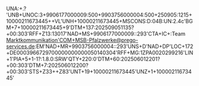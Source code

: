 UNA:+.? 'UNB+UNOC:3+9906177000009:500+9903756000004:500+250905:1215+10000211673445++VL'UNH+10000211673445+MSCONS:D:04B:UN:2.4c'BGM+7+10000211673445+9'DTM+137:202509051135?+00:303'RFF+Z13:13017'NAD+MS+9906177000009::293'CTA+IC+:Team [Marktkommunikation'COM+MSB-Pfalzwerke@prego-services.de](mailto:Marktkommunikation'COM+MSB-Pfalzwerke@prego-services.de):EM'NAD+MR+9903756000004::293'UNS+D'NAD+DP'LOC+172+DE0003966729700000000000050140304'RFF+MG:1ZPA0020299216'LIN+1'PIA+5+1-1?:1.8.0:SRW'QTY+220:0'DTM+60:202506012201?+00:303'DTM+7:202506012200?+00:303'STS+Z33++Z83'UNT+19+10000211673445'UNZ+1+10000211673445'
